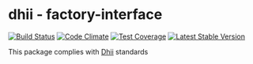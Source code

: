 # dhii - factory-interface

[![Build Status](https://travis-ci.org/dhii/factory-interface.svg?branch=master)](https://travis-ci.org/dhii/factory-interface)
[![Code Climate](https://codeclimate.com/github/dhii/factory-interface/badges/gpa.svg)](https://codeclimate.com/github/dhii/factory-interface)
[![Test Coverage](https://codeclimate.com/github/dhii/factory-interface/badges/coverage.svg)](https://codeclimate.com/github/dhii/factory-interface/coverage)
[![Latest Stable Version](https://poser.pugx.org/dhii/factory-interface/version)](https://packagist.org/packages/dhii/factory-interface)



This package complies with [Dhii] standards

[Dhii]: https://github.com/Dhii/dhii
